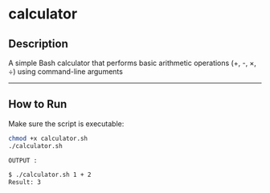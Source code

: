 # calculator

##  Description
A simple Bash calculator that performs basic arithmetic operations (+, -, ×, ÷) using command-line arguments

---

##   How to Run

Make sure the script is executable:

```bash
chmod +x calculator.sh
./calculator.sh

OUTPUT : 

$ ./calculator.sh 1 + 2
Result: 3

